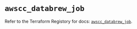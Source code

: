 # `awscc_databrew_job`

Refer to the Terraform Registory for docs: [`awscc_databrew_job`](https://registry.terraform.io/providers/hashicorp/awscc/0.70.0/docs/resources/databrew_job).
